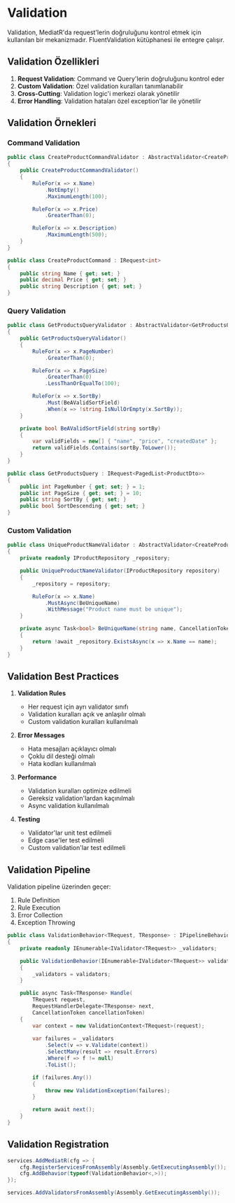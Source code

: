 # Validation

Validation, MediatR'da request'lerin doğruluğunu kontrol etmek için kullanılan bir mekanizmadır. FluentValidation kütüphanesi ile entegre çalışır.

## Validation Özellikleri

1. **Request Validation**: Command ve Query'lerin doğruluğunu kontrol eder
2. **Custom Validation**: Özel validation kuralları tanımlanabilir
3. **Cross-Cutting**: Validation logic'i merkezi olarak yönetilir
4. **Error Handling**: Validation hataları özel exception'lar ile yönetilir

## Validation Örnekleri

### Command Validation
```csharp
public class CreateProductCommandValidator : AbstractValidator<CreateProductCommand>
{
    public CreateProductCommandValidator()
    {
        RuleFor(x => x.Name)
            .NotEmpty()
            .MaximumLength(100);

        RuleFor(x => x.Price)
            .GreaterThan(0);

        RuleFor(x => x.Description)
            .MaximumLength(500);
    }
}

public class CreateProductCommand : IRequest<int>
{
    public string Name { get; set; }
    public decimal Price { get; set; }
    public string Description { get; set; }
}
```

### Query Validation
```csharp
public class GetProductsQueryValidator : AbstractValidator<GetProductsQuery>
{
    public GetProductsQueryValidator()
    {
        RuleFor(x => x.PageNumber)
            .GreaterThan(0);

        RuleFor(x => x.PageSize)
            .GreaterThan(0)
            .LessThanOrEqualTo(100);

        RuleFor(x => x.SortBy)
            .Must(BeAValidSortField)
            .When(x => !string.IsNullOrEmpty(x.SortBy));
    }

    private bool BeAValidSortField(string sortBy)
    {
        var validFields = new[] { "name", "price", "createdDate" };
        return validFields.Contains(sortBy.ToLower());
    }
}

public class GetProductsQuery : IRequest<PagedList<ProductDto>>
{
    public int PageNumber { get; set; } = 1;
    public int PageSize { get; set; } = 10;
    public string SortBy { get; set; }
    public bool SortDescending { get; set; }
}
```

### Custom Validation
```csharp
public class UniqueProductNameValidator : AbstractValidator<CreateProductCommand>
{
    private readonly IProductRepository _repository;

    public UniqueProductNameValidator(IProductRepository repository)
    {
        _repository = repository;

        RuleFor(x => x.Name)
            .MustAsync(BeUniqueName)
            .WithMessage("Product name must be unique");
    }

    private async Task<bool> BeUniqueName(string name, CancellationToken cancellationToken)
    {
        return !await _repository.ExistsAsync(x => x.Name == name);
    }
}
```

## Validation Best Practices

1. **Validation Rules**
   - Her request için ayrı validator sınıfı
   - Validation kuralları açık ve anlaşılır olmalı
   - Custom validation kuralları kullanılmalı

2. **Error Messages**
   - Hata mesajları açıklayıcı olmalı
   - Çoklu dil desteği olmalı
   - Hata kodları kullanılmalı

3. **Performance**
   - Validation kuralları optimize edilmeli
   - Gereksiz validation'lardan kaçınılmalı
   - Async validation kullanılmalı

4. **Testing**
   - Validator'lar unit test edilmeli
   - Edge case'ler test edilmeli
   - Custom validation'lar test edilmeli

## Validation Pipeline

Validation pipeline üzerinden geçer:

1. Rule Definition
2. Rule Execution
3. Error Collection
4. Exception Throwing

```csharp
public class ValidationBehavior<TRequest, TResponse> : IPipelineBehavior<TRequest, TResponse>
{
    private readonly IEnumerable<IValidator<TRequest>> _validators;

    public ValidationBehavior(IEnumerable<IValidator<TRequest>> validators)
    {
        _validators = validators;
    }

    public async Task<TResponse> Handle(
        TRequest request,
        RequestHandlerDelegate<TResponse> next,
        CancellationToken cancellationToken)
    {
        var context = new ValidationContext<TRequest>(request);
        
        var failures = _validators
            .Select(v => v.Validate(context))
            .SelectMany(result => result.Errors)
            .Where(f => f != null)
            .ToList();

        if (failures.Any())
        {
            throw new ValidationException(failures);
        }

        return await next();
    }
}
```

## Validation Registration

```csharp
services.AddMediatR(cfg => {
    cfg.RegisterServicesFromAssembly(Assembly.GetExecutingAssembly());
    cfg.AddBehavior(typeof(ValidationBehavior<,>));
});

services.AddValidatorsFromAssembly(Assembly.GetExecutingAssembly());
``` 